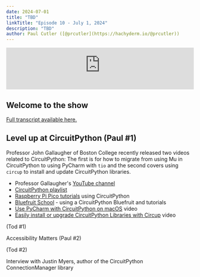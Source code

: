 ```yaml
---
date: 2024-07-01
title: "TBD"
linkTitle: "Episode 10 - July 1, 2024"
description: "TBD"
author: Paul Cutler ([@prcutler](https://hachyderm.io/@prcutler))
---
```


<iframe width="100%" height="112" frameborder="0" scrolling="no" style="width: 100%; height: 112px;  overflow: hidden;" src="https://www.circuitpythonshow.com/@thebootloader/episodes/beautiful-bezier-curves/embed/dark"></iframe>

## Welcome to the show

[Full transcript available here.](https://thebootlader.net/blog/2024/07/01/episode-10-transcript)


## Level up at CircuitPython (Paul #1)

Professor John Gallaugher of Boston College recently released two videos related to CircuitPython: The first is for how to migrate from using Mu in CircuitPython to using PyCharm with `tio` and the second covers using `circup` to install and update CircuitPython libraries.


* Professor Gallaugher's [YouTube channel](https://www.youtube.com/@profgallaugher/)
 * [CircuitPython playlist](https://www.youtube.com/playlist?list=PL9VJ9OpT-IPSsQUWqQcNrVJqy4LhBjPX2)
 * [Raspberry Pi Pico tutorials](https://www.youtube.com/playlist?list=PL9VJ9OpT-IPTfjeA45Ab_-9IY1VGnNY0K) using CircuitPython
 * [Bluefruit School](https://www.youtube.com/playlist?list=PL9VJ9OpT-IPRm9MhIOvnfNLe7fWYPx6ak) - using a CircuitPython Bluefruit and tutorials
 * [Use PyCharm with CircuitPython on macOS](https://www.youtube.com/watch?v=i7jEa2LyJtk) video 
 * [Easily install or upgrade CircuitPython Libraries with Circup](https://www.youtube.com/watch?v=R9AArkVi3eE) video 


(Tod #1)



Accessibility Matters (Paul #2)



(Tod #2)



Interview with Justin Myers, author of the CircuitPython ConnectionManager library